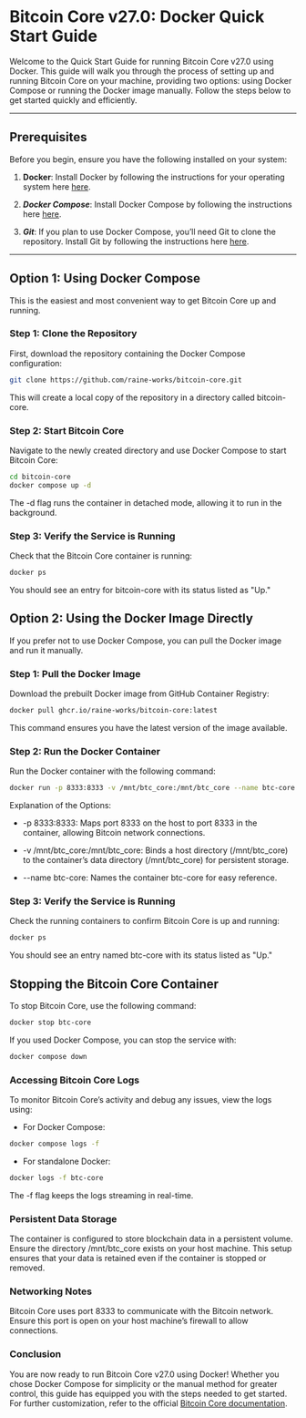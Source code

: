 
# Bitcoin Core v27.0: Docker Quick Start Guide

Welcome to the Quick Start Guide for running Bitcoin Core v27.0 using Docker. This guide will walk you through the process of setting up and running Bitcoin Core on your machine, providing two options: using Docker Compose or running the Docker image manually. Follow the steps below to get started quickly and efficiently.

---

## Prerequisites

Before you begin, ensure you have the following installed on your system:

1. **Docker**: Install Docker by following the instructions for your operating system here [here](https://docs.docker.com/get-docker/).

2. ***Docker Compose***: Install Docker Compose by following the instructions here [here](https://docs.docker.com/compose/install/).

3. ***Git***: If you plan to use Docker Compose, you’ll need Git to clone the repository. Install Git by following the instructions here [here](https://git-scm.com/book/en/v2/Getting-Started-Installing-Git).

---

## Option 1: Using Docker Compose

This is the easiest and most convenient way to get Bitcoin Core up and running.

### Step 1: Clone the Repository

First, download the repository containing the Docker Compose configuration:

```bash
git clone https://github.com/raine-works/bitcoin-core.git
```

This will create a local copy of the repository in a directory called bitcoin-core.

### Step 2: Start Bitcoin Core

Navigate to the newly created directory and use Docker Compose to start Bitcoin Core:

```bash
cd bitcoin-core
docker compose up -d
```

The -d flag runs the container in detached mode, allowing it to run in the background.

### Step 3: Verify the Service is Running

Check that the Bitcoin Core container is running:

```bash
docker ps
```

You should see an entry for bitcoin-core with its status listed as "Up."

## Option 2: Using the Docker Image Directly

If you prefer not to use Docker Compose, you can pull the Docker image and run it manually.

### Step 1: Pull the Docker Image

Download the prebuilt Docker image from GitHub Container Registry:

```bash
docker pull ghcr.io/raine-works/bitcoin-core:latest
```

This command ensures you have the latest version of the image available.

### Step 2: Run the Docker Container

Run the Docker container with the following command:

```bash
docker run -p 8333:8333 -v /mnt/btc_core:/mnt/btc_core --name btc-core ghcr.io/raine-works/bitcoin-core:latest
```

Explanation of the Options:
- -p 8333:8333: Maps port 8333 on the host to port 8333 in the container, allowing Bitcoin network connections.

- -v /mnt/btc_core:/mnt/btc_core: Binds a host directory (/mnt/btc_core) to the container’s data directory (/mnt/btc_core) for persistent storage.

- --name btc-core: Names the container btc-core for easy reference.

### Step 3: Verify the Service is Running

Check the running containers to confirm Bitcoin Core is up and running:

```bash
docker ps
```

You should see an entry named btc-core with its status listed as "Up."

## Stopping the Bitcoin Core Container

To stop Bitcoin Core, use the following command:

```bash
docker stop btc-core
```

If you used Docker Compose, you can stop the service with:

```bash
docker compose down
```

### Accessing Bitcoin Core Logs
To monitor Bitcoin Core’s activity and debug any issues, view the logs using:

- For Docker Compose:

```bash
docker compose logs -f
```

- For standalone Docker:

```bash
docker logs -f btc-core
```

The -f flag keeps the logs streaming in real-time.

### Persistent Data Storage

The container is configured to store blockchain data in a persistent volume. Ensure the directory /mnt/btc_core exists on your host machine. This setup ensures that your data is retained even if the container is stopped or removed.

### Networking Notes

Bitcoin Core uses port 8333 to communicate with the Bitcoin network. Ensure this port is open on your host machine’s firewall to allow connections.

### Conclusion
You are now ready to run Bitcoin Core v27.0 using Docker! Whether you chose Docker Compose for simplicity or the manual method for greater control, this guide has equipped you with the steps needed to get started. For further customization, refer to the official [Bitcoin Core documentation](https://bitcoin.org/en/full-node).